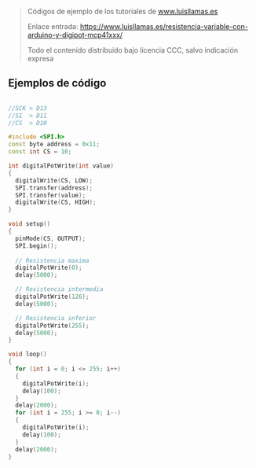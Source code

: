 > Códigos de ejemplo de los tutoriales de www.luisllamas.es
>
> Enlace entrada: https://www.luisllamas.es/resistencia-variable-con-arduino-y-digipot-mcp41xxx/
>
> Todo el contenido distribuido bajo licencia CCC, salvo indicación expresa


## Ejemplos de código
```cpp
//SCK > D13
//SI  > D11
//CS  > D10

#include <SPI.h>
const byte address = 0x11;
const int CS = 10;

int digitalPotWrite(int value)
{
  digitalWrite(CS, LOW);
  SPI.transfer(address);
  SPI.transfer(value);
  digitalWrite(CS, HIGH);
}

void setup()
{
  pinMode(CS, OUTPUT);
  SPI.begin();
  
  // Resistencia maxima
  digitalPotWrite(0);
  delay(5000);

  // Resistencia intermedia
  digitalPotWrite(126);
  delay(5000);

  // Resistencia inferior
  digitalPotWrite(255);
  delay(5000);
}

void loop()
{
  for (int i = 0; i <= 255; i++)
  {
    digitalPotWrite(i);
    delay(100);
  }
  delay(2000);
  for (int i = 255; i >= 0; i--)
  {
    digitalPotWrite(i);
    delay(100);
  }
  delay(2000);
}
```



